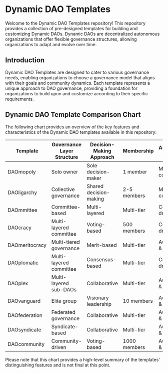 # Dynamic DAO Templates

Welcome to the Dynamic DAO Templates repository! This repository provides a collection of pre-designed templates for building and customizing Dynamic DAOs. Dynamic DAOs are decentralized autonomous organizations that offer flexible governance structures, allowing organizations to adapt and evolve over time.

## Introduction

Dynamic DAO Templates are designed to cater to various governance needs, enabling organizations to choose a governance model that aligns with their goals and community dynamics. Each template represents a unique approach to DAO governance, providing a foundation for organizations to build upon and customize according to their specific requirements.

## Dynamic DAO Template Comparison Chart

The following chart provides an overview of the key features and characteristics of the Dynamic DAO templates available in this repository:

| Template      | Governance Layer Structure | Decision-Making Approach | Membership | Autonomous Actions | Financial Structure | Security Measures |
| ------------- | ------------------------- | ----------------------- | ---------- | ------------------ | ------------------- | ----------------- |
| DAOmopoly     | Solo owner                | Sole decision-maker      | 1 member   | Manual completion  | Owner-controlled    | Continuous audit  |
| DAOligarchy   | Collective governance     | Shared decision-making   | 2-5 members| Manual completion  | Collective          | Regular auditing  |
| DAOmmittee    | Committee-based           | Multi-layered            | Multi-tier | Committee-driven   | Distributed         | External auditing |
| DAOcracy      | Multi-layered committee   | Voting-based             | 500 members| Committee-driven   | Distributed         | Regular auditing  |
| DAOmeritocracy| Multi-tiered governance   | Merit-based              | Multi-tier | Autonomous & Manual| Distributed         | Continuous audit  |
| DAOplomatic   | Multi-layered committee   | Consensus-based          | Multi-tier | Committee-driven   | Distributed         | Regular auditing  |
| DAOplex       | Multi-layered sub-DAOs    | Collaborative            | Multi-tier | Autonomous & Manual| Distributed         | Continuous audit  |
| DAOvanguard   | Elite group               | Visionary leadership     | 10 members | Autonomous & Manual| Collective          | Regular auditing  |
| DAOfederation | Federated governance      | Collaborative            | Multi-tier | Autonomous & Manual| Distributed         | Continuous audit  |
| DAOsyndicate  | Syndicate-based           | Collaborative            | Multi-tier | Autonomous & Manual| Distributed         | Regular auditing  |
| DAOcommunity  | Community-driven          | Voting-based             | 1000 members| Autonomous & Manual| Distributed         | Continuous audit  |

Please note that this chart provides a high-level summary of the templates' distinguishing features and is not final at this point. 
